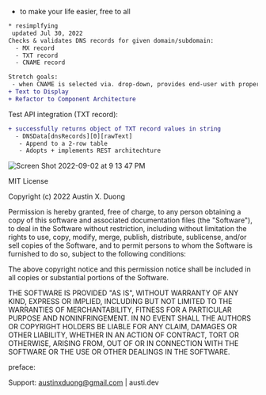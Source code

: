 * to make your life easier, free to all

``` diff
* resimplfying
 updated Jul 30, 2022
Checks & validates DNS records for given domain/subdomain: 
  - MX record
  - TXT record
  - CNAME record

Stretch goals:
 - when CNAME is selected via. drop-down, provides end-user with proper text format to target CNAME in DNS config.
+ Text to Display
+ Refactor to Component Architecture

```

Test API integration (TXT record):
```diff
+ successfully returns object of TXT record values in string
  - DNSData[dnsRecords][0][rawText]
   - Append to a 2-row table
   - Adopts + implements REST architechture

```

![Screen Shot 2022-09-02 at 9 13 47 PM](https://user-images.githubusercontent.com/78833034/188255482-c650704d-1963-450f-b01f-f315e9d69400.png)


MIT License

Copyright (c) 2022 Austin X. Duong

Permission is hereby granted, free of charge, to any person obtaining a copy of this software and associated documentation files (the "Software"), to deal in the Software without restriction, including without limitation the rights to use, copy, modify, merge, publish, distribute, sublicense, and/or sell copies of the Software, and to permit persons to whom the Software is furnished to do so, subject to the following conditions:

The above copyright notice and this permission notice shall be included in all copies or substantial portions of the Software.

THE SOFTWARE IS PROVIDED "AS IS", WITHOUT WARRANTY OF ANY KIND, EXPRESS OR IMPLIED, INCLUDING BUT NOT LIMITED TO THE WARRANTIES OF MERCHANTABILITY, FITNESS FOR A PARTICULAR PURPOSE AND NONINFRINGEMENT. IN NO EVENT SHALL THE AUTHORS OR COPYRIGHT HOLDERS BE LIABLE FOR ANY CLAIM, DAMAGES OR OTHER LIABILITY, WHETHER IN AN ACTION OF CONTRACT, TORT OR OTHERWISE, ARISING FROM, OUT OF OR IN CONNECTION WITH THE SOFTWARE OR THE USE OR OTHER DEALINGS IN THE SOFTWARE.

preface:


Support: austinxduong@gmail.com | austi.dev
